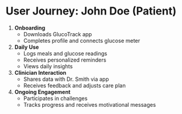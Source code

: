 # User Journey: John Doe (Patient)

1. **Onboarding**
   - Downloads GlucoTrack app
   - Completes profile and connects glucose meter
2. **Daily Use**
   - Logs meals and glucose readings
   - Receives personalized reminders
   - Views daily insights
3. **Clinician Interaction**
   - Shares data with Dr. Smith via app
   - Receives feedback and adjusts care plan
4. **Ongoing Engagement**
   - Participates in challenges
   - Tracks progress and receives motivational messages 